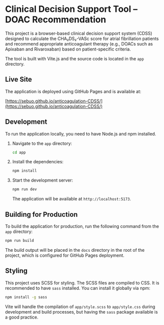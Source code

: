 # Clinical Decision Support Tool – DOAC Recommendation

This project is a browser-based clinical decision support system (CDSS) designed to calculate the CHA₂DS₂-VASc score for atrial fibrillation patients and recommend appropriate anticoagulant therapy (e.g., DOACs such as Apixaban and Rivaroxaban) based on patient-specific criteria.

The tool is built with Vite.js and the source code is located in the `app` directory.

## Live Site

The application is deployed using GitHub Pages and is available at:

[https://sebuo.github.io/anticoagulation-CDSS/](https://sebuo.github.io/anticoagulation-CDSS/)

## Development

To run the application locally, you need to have Node.js and npm installed.

1.  Navigate to the `app` directory:
    ```bash
    cd app
    ```

2.  Install the dependencies:
    ```bash
    npm install
    ```

3.  Start the development server:
    ```bash
    npm run dev
    ```
    The application will be available at `http://localhost:5173`.

## Building for Production

To build the application for production, run the following command from the `app` directory:

```bash
npm run build
```

The build output will be placed in the `docs` directory in the root of the project, which is configured for GitHub Pages deployment.

## Styling

This project uses SCSS for styling. The SCSS files are compiled to CSS. It is recommended to have `sass` installed. You can install it globally via npm:

```bash
npm install -g sass
```

Vite will handle the compilation of `app/style.scss` to `app/style.css` during development and build processes, but having the `sass` package available is a good practice.
